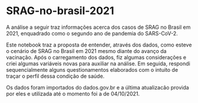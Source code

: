 # SRAG-no-brasil-2021

A análise a seguir traz informações acerca dos casos de SRAG no Brasil em 2021, enquadrado como o segundo ano de pandemia do SARS-CoV-2.

Este notebook traz a proposta de entender, através dos dados, como esteve o cenário de SRAG no Brasil em 2021 mesmo diante do avanço da vacinação. Após o carregamento dos dados, fiz algumas considerações e criei algumas variáveis novas para auxiliar na análise. Em seguida, respondi sequencialmente alguns questionamentos elaborados com o intuito de traçar o perfil dessa condição de saúde.

Os dados foram importados do dados.gov.br e a última atualizacão provida por eles e utilizada até o momento foi a de 04/10/2021.
